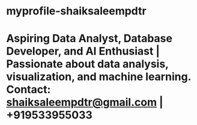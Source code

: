 # myprofile-shaiksaleempdtr
# Aspiring Data Analyst, Database Developer, and AI Enthusiast | Passionate about data analysis, visualization, and machine learning.  Contact: shaiksaleempdtr@gmail.com | +919533955033
